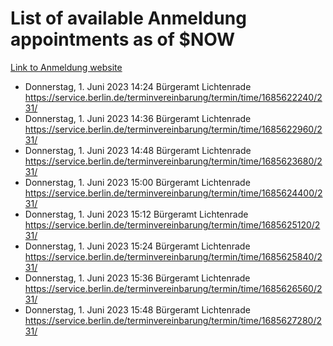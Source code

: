 # List of available Anmeldung appointments as of $NOW
[Link to Anmeldung website](https://service.berlin.de/terminvereinbarung/termin/tag.php?termin=1&anliegen[]=120686&dienstleisterlist=122210,122217,327316,122219,327312,122227,327314,122231,327346,122243,327348,122254,122252,329742,122260,329745,122262,329748,122271,327278,122273,327274,122277,327276,330436,122280,327294,122282,327290,122284,327292,122291,327270,122285,327266,122286,327264,122296,327268,150230,329760,122297,327286,122294,327284,122312,329763,122314,329775,122304,327330,122311,327334,122309,327332,317869,122281,327352,122279,329772,122283,122276,327324,122274,327326,122267,329766,122246,327318,122251,327320,122257,327322,122208,327298,122226,327300&herkunft=http%3A%2F%2Fservice.berlin.de%2Fdienstleistung%2F120686%2F)
- Donnerstag, 1. Juni 2023 14:24 Bürgeramt Lichtenrade https://service.berlin.de/terminvereinbarung/termin/time/1685622240/231/
- Donnerstag, 1. Juni 2023 14:36 Bürgeramt Lichtenrade https://service.berlin.de/terminvereinbarung/termin/time/1685622960/231/
- Donnerstag, 1. Juni 2023 14:48 Bürgeramt Lichtenrade https://service.berlin.de/terminvereinbarung/termin/time/1685623680/231/
- Donnerstag, 1. Juni 2023 15:00 Bürgeramt Lichtenrade https://service.berlin.de/terminvereinbarung/termin/time/1685624400/231/
- Donnerstag, 1. Juni 2023 15:12 Bürgeramt Lichtenrade https://service.berlin.de/terminvereinbarung/termin/time/1685625120/231/
- Donnerstag, 1. Juni 2023 15:24 Bürgeramt Lichtenrade https://service.berlin.de/terminvereinbarung/termin/time/1685625840/231/
- Donnerstag, 1. Juni 2023 15:36 Bürgeramt Lichtenrade https://service.berlin.de/terminvereinbarung/termin/time/1685626560/231/
- Donnerstag, 1. Juni 2023 15:48 Bürgeramt Lichtenrade https://service.berlin.de/terminvereinbarung/termin/time/1685627280/231/
